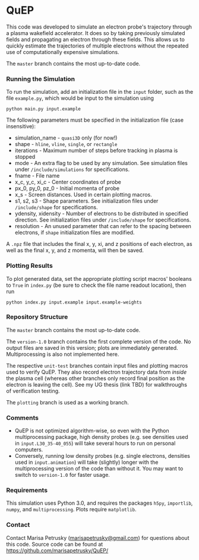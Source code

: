 # QuEP

This code was developed to simulate an electron probe's trajectory through a plasma wakefield accelerator. It does so by taking previously simulated fields and propagating an electron through these fields. This allows us to quickly estimate the trajectories of multiple electrons without the repeated use of computationally expensive simulations.

The `master` branch contains the most up-to-date code.

### Running the Simulation
To run the simulation, add an initialization file in the `input` folder, such as the file `example.py`, which would be input to the simulation using
```
python main.py input.example
```

The following parameters must be specified in the initialization file (case insensitive):

* simulation_name - `quasi3D` only (for now!)
* shape - `hline`, `vline`, `single`, or `rectangle`
* iterations - Maximum number of steps before tracking in plasma is stopped
* mode - An extra flag to be used by any simulation. See simulation files under `/include/simulations` for specifications. 
* fname - File name
* x_c, y_c, xi_c - Center coordinates of probe 
* px_0, py_0, pz_0 - Initial momenta of probe
* x_s - Screen distances. Used in certain plotting macros.
* s1, s2, s3 - Shape parameters. See initialization files under `/include/shape` for specifications. 
* ydensity, xidensity - Number of electrons to be distributed in specified direction. See initialization files under `/include/shape` for specifications.
* resolution - An unused parameter that can refer to the spacing between electrons, if `shape` initialization files are modified.

A `.npz` file that includes the final x, y, xi, and z positions of each electron, as well as the final x, y, and z momenta, will then be saved.

### Plotting Results
To plot generated data, set the appropriate plotting script macros' booleans to `True` in `index.py` (be sure to check the file name readout location), then run
```
python index.py input.example input.example-weights
```

### Repository Structure 

The `master` branch contains the most up-to-date code. 

The `version-1.0` branch contains the first complete version of the code. No output files are saved in this version; plots are immediately generated. Multiprocessing is also not implemented here.

The respective `unit-test` branches contain input files and plotting macros used to verify QuEP. They also record electron trajectory data from *inside* the plasma cell (whereas other branches only record final position as the electron is leaving the cell). See my UG thesis (link TBD) for walkthroughs of verification testing.  

The `plotting` branch is used as a working branch.

### Comments

* QuEP is not optimized algorithm-wise, so even with the Python multiprocessing package, high density probes (e.g. see densities used in `input.L30_35-40_055`) will take several hours to run on personal computers. 
* Conversely, running low density probes (e.g. single electrons, densities used in `input.animation`) will take (slightly) longer with the multiprocessing version of the code than without it. You may want to switch to `version-1.0` for faster usage.   

### Requirements
This simulation uses Python 3.0, and requires the packages `h5py`, `importlib`, `numpy`, and `multiprocessing`. Plots require `matplotlib`.

### Contact
Contact Marisa Petrusky (marisapetrusky@gmail.com) for questions about this code. Source code can be found at https://github.com/marisapetrusky/QuEP/
